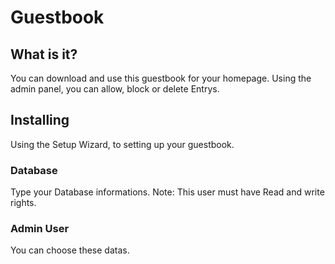 # Guestbook
## What is it?
You can download and use this guestbook for your homepage. Using the admin panel, you can allow, block or delete Entrys.

## Installing
Using the Setup Wizard, to setting up your guestbook.

### Database
Type your Database informations. Note: This user must have Read and write rights.

### Admin User
You can choose these datas.
